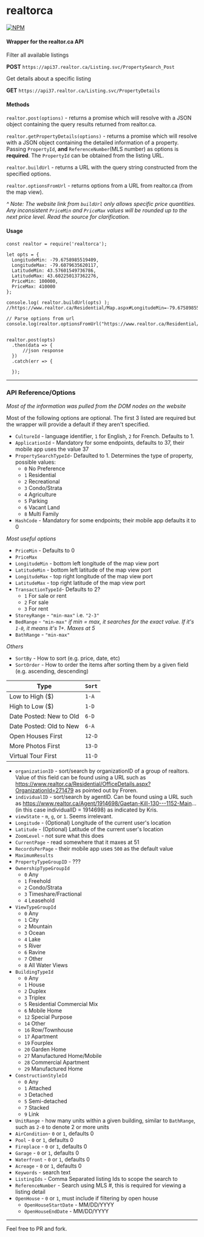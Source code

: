 # realtorca       
[![NPM](https://nodei.co/npm/realtorca.png)](https://npmjs.org/package/realtorca)



#### Wrapper for the realtor.ca API

Filter all available listings

**POST** `https://api37.realtor.ca/Listing.svc/PropertySearch_Post`

Get details about a specific listing

**GET** `https://api37.realtor.ca/Listing.svc/PropertyDetails`

#### Methods

`realtor.post(options)` - returns a promise which will resolve with a JSON object containing the query results returned from realtor.ca.

`realtor.getPropertyDetails(options)` - returns a promise which will resolve with a JSON object containing the detailed information of a property. Passing `PropertyId`, **and** `ReferenceNumber`(MLS number) as options is **required**. The `PropertyId` can be obtained from the listing URL.

`realtor.buildUrl` - returns a URL with the query string constructed from the specified options.

`realtor.optionsFromUrl` - returns options from a URL from realtor.ca (from the map view).

*^ Note: The website link from `buildUrl` only allows specific price quantities. Any inconsistent `PriceMin` and `PriceMax` values will be rounded up to the next price level. Read the source for clarification.*

#### Usage

```
const realtor = require('realtorca');

let opts = {
  LongitudeMin: -79.6758985519409,
  LongitudeMax: -79.6079635620117,
  LatitudeMin: 43.57601549736786,
  LatitudeMax: 43.602250137362276,
  PriceMin: 100000,
  PriceMax: 410000
};

console.log( realtor.buildUrl(opts) );
//https://www.realtor.ca/Residential/Map.aspx#LongitudeMin=-79.6758985519409&LongitudeMax=-79.6079635620117&LatitudeMin=43.57601549736786&LatitudeMax=43.602250137362276&PriceMin=100000&PriceMax=425000

// Parse options from url
console.log(realtor.optionsFromUrl("https://www.realtor.ca/Residential/Map.aspx#LongitudeMin=-79.6758985519409&LongitudeMax=-79.6079635620117&LatitudeMin=43.57601549736786&LatitudeMax=43.602250137362276&PriceMin=100000&PriceMax=425000"));


realtor.post(opts)
  .then(data => {
      //json response
  })
  .catch(err => {

  });
```

-----

### API Reference/Options
*Most of the information was pulled from the DOM nodes on the website*

Most of the following options are optional. The first 3 listed are required but the wrapper will provide a default if they aren't specified.

* `CultureId` - language identifier, `1` for English, `2` for French. Defaults to 1.
* `ApplicationId` - Mandatory for some endpoints, defaults to 37, their mobile app uses the value 37
* `PropertySearchTypeId`- Defaulted to 1. Determines the type of property, possible values:
    * `0` No Preference
    * `1` Residential
    * `2` Recreational
    * `3` Condo/Strata
    * `4` Agriculture
    * `5` Parking
    * `6` Vacant Land
    * `8` Multi Family
* `HashCode` - Mandatory for some endpoints; their mobile app defaults it to 0

*Most useful options*

* `PriceMin` - Defaults to 0
* `PriceMax`
* `LongitudeMin` - bottom left longitude of the map view port
* `LatitudeMin` - bottom left latitude of the map view port
* `LongitudeMax` - top right longitude of the map view port
* `LatitudeMax` - top right latitude of the map view port
* `TransactionTypeId`- Defaults to 2?
    * `1` For sale or rent
    * `2` For sale
    * `3` For rent
* `StoreyRange` - ``"min-max"`` i.e. `"2-3"`
* `BedRange` - `"min-max"` *if min = max, it searches for the exact value. If it's `1-0`, it means it's 1+. Maxes at 5*
* `BathRange` - `"min-max"`

*Others*

* `SortBy` - How to sort (e.g. price, date, etc)
* `SortOrder` - How to order the items after sorting them by a given field (e.g. ascending, descending)

Type | `Sort` |
---- | -------- |
Low to High ($) | `1-A` |
High to Low ($) | `1-D` |
Date Posted: New to Old | `6-D` |
Date Posted: Old to New | `6-A` |
Open Houses First | `12-D` |
More Photos First | `13-D` |
Virtual Tour First | `11-D` |

* `organizationID` - sort/search by organizationID of a group of realtors. Value of this field can be found using a URL such as https://www.realtor.ca/Residential/OfficeDetails.aspx?OrganizationId=271479 as pointed out by Froren.
* `individualID` - sort/search by agentID. Can be found using a URL such as https://www.realtor.ca/Agent/1914698/Gaetan-Kill-130---1152-Main... (in this case individualID = 1914698) as indicated by Kris.
* `viewState` - `m`, `g`, or `1`. Seems irrelevant.
* `Longitude` - (Optional) Longitude of the current user's location
* `Latitude` - (Optional) Latitude of the current user's location
* `ZoomLevel` - not sure what this does
* `CurrentPage` - read somewhere that it maxes at 51
* `RecordsPerPage` - their mobile app uses `500` as the default value
* `MaximumResults`
* `PropertyTypeGroupID` - ???
* `OwnershipTypeGroupId`
    * `0` Any
    * `1` Freehold
    * `2` Condo/Strata
    * `3` Timeshare/Fractional
    * `4` Leasehold
* `ViewTypeGroupId`
    * `0` Any
    * `1` City
    * `2` Mountain
    * `3` Ocean
    * `4` Lake
    * `5` River
    * `6` Ravine
    * `7` Other
    * `8` All Water Views
* `BuildingTypeId`
    * `0` Any
    * `1` House
    * `2` Duplex
    * `3` Triplex
    * `5` Residential Commercial Mix
    * `6` Mobile Home
    * `12` Special Purpose
    * `14` Other
    * `16` Row/Townhouse
    * `17` Apartment
    * `19` Fourplex
    * `20` Garden Home
    * `27` Manufactured Home/Mobile
    * `28` Commercial Apartment
    * `29` Manufactured Home
* `ConstructionStyleId`
    * `0` Any
    * `1` Attached
    * `3` Detached
    * `5` Semi-detached
    * `7` Stacked
    * `9` Link
* `UnitRange` - how many units within a given building, similar to `BathRange`, such as `2-0` to denote 2 or more units
* `AirCondition`- `0` or `1`, defaults 0
* `Pool` - `0` or `1`, defaults 0
* `Fireplace` - `0` or `1`, defaults 0
* `Garage` - `0` or `1`, defaults 0
* `Waterfront` - `0` or `1`, defaults 0
* `Acreage` - `0` or `1`, defaults 0
* `Keywords` - search text
* `ListingIds` - Comma Separated listing Ids to scope the search to
* `ReferenceNumber` - Search using MLS #, this is required for viewing a listing detail
* `OpenHouse` - `0` or `1`, must include if filtering by open house
    * `OpenHouseStartDate` - MM/DD/YYYY
    * `OpenHouseEndDate` - MM/DD/YYYY

---------------------------------

Feel free to PR and fork.
